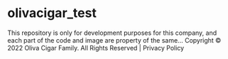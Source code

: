 # olivacigar_test
This repository is only for development purposes for this company, and each part of the code and image are property of the same...
Copyright © 2022 Oliva Cigar Family. All Rights Reserved | Privacy Policy
